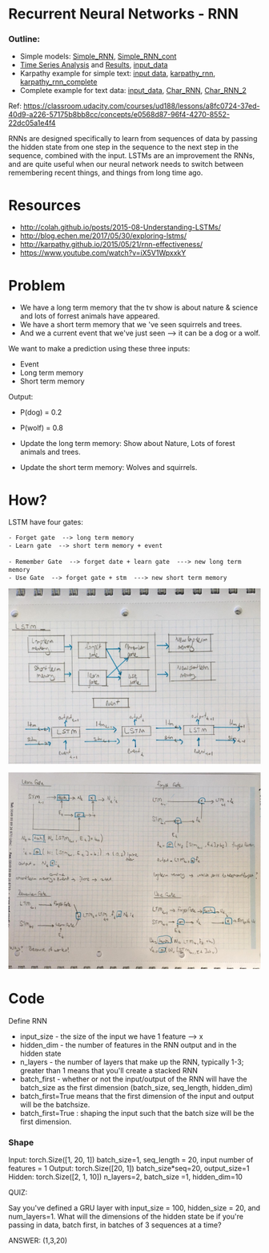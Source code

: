 # Recurrent Neural Networks - RNN


### Outline:

- Simple models: [Simple_RNN](RNN/Simple_RNN.py), [Simple_RNN_cont](RNN/Simple_RNN_cont.py)
- [Time Series Analysis](RNN/RNN_time_series.py) and [Results](RNN/results_time_series.md), [input_data](RNN/time_series_df.csv)
- Karpathy example for simple text: [input data](RNN/input.txt), [karpathy_rnn](RNN/karpathy_rnn.py), [karpathy_rnn_complete](RNN/karpathy_rnn_complete.py)
- Complete example for text data: [input_data](RNN/anna.txt), [Char_RNN](RNN/Char_RNN.py), [Char_RNN_2](RNN/Char_RNN_2.py)



Ref: https://classroom.udacity.com/courses/ud188/lessons/a8fc0724-37ed-40d9-a226-57175b8bb8cc/concepts/e0568d87-96f4-4270-8552-22dc05a1e4f4


RNNs are designed specifically to learn from sequences of data by passing the hidden state from one step in the sequence 
to the next step in the sequence, combined with the input. LSTMs are an improvement the RNNs, and are quite useful when 
our neural network needs to switch between remembering recent things, and things from long time ago. 


# Resources

- http://colah.github.io/posts/2015-08-Understanding-LSTMs/
- http://blog.echen.me/2017/05/30/exploring-lstms/
- http://karpathy.github.io/2015/05/21/rnn-effectiveness/
- https://www.youtube.com/watch?v=iX5V1WpxxkY

# Problem

- We have a long term memory that the tv show is about nature & science and lots of forrest animals have appeared.
- We have a short term memory that we 've seen squirrels and trees.
- And we a current event that we've just seen --> it can be a dog or a wolf.

We want to make a prediction using these three inputs:
- Event
- Long term memory
- Short term memory  

Output:

- P(dog) = 0.2
- P(wolf) = 0.8

- Update the long term memory: Show about Nature, Lots of forest animals and trees.
- Update the short term memory: Wolves and squirrels.

# How?

LSTM have four gates:

    - Forget gate  --> long term memory
    - Learn gate  --> short term memory + event
    
    - Remember Gate  --> forget date + learn gate  ---> new long term memory
    - Use Gate  --> forget gate + stm  ---> new short term memory


![image_description](images/gates_1.jpeg)

![image_description](images/gates_2.jpeg)


# Code


Define RNN

- input_size - the size of the input we have 1 feature --> x
- hidden_dim - the number of features in the RNN output and in the hidden state
- n_layers - the number of layers that make up the RNN, typically 1-3; greater than 1 means that you'll create a stacked RNN
- batch_first - whether or not the input/output of the RNN will have the batch_size as the first dimension 
(batch_size, seq_length, hidden_dim)
- batch_first=True means that the first dimension of the input and output will be the batchsize. 
- batch_first=True : shaping the input such that the batch size will be the first dimension. 


### Shape

Input: torch.Size([1, 20, 1])  batch_size=1, seq_length = 20, input number of features = 1
Output: torch.Size([20, 1])  batch_size*seq=20, output_size=1
Hidden: torch.Size([2, 1, 10])  n_layers=2, batch_size =1, hidden_dim=10

QUIZ:

Say you've defined a GRU layer with input_size = 100, hidden_size = 20, and num_layers=1. 
What will the dimensions of the hidden state be if you're passing in data, batch first, in batches of 3 sequences at a time?

ANSWER: (1,3,20)




